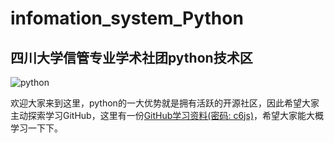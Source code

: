 # infomation_system_Python
## 四川大学信管专业学术社团python技术区  

![python](https://ss3.bdstatic.com/70cFv8Sh_Q1YnxGkpoWK1HF6hhy/it/u=1891872133,1372837760&fm=27&gp=0.jpg)

欢迎大家来到这里，python的一大优势就是拥有活跃的开源社区，因此希望大家主动探索学习GitHub，这里有一份[GitHub学习资料(密码: c6js)](https://pan.baidu.com/s/1kbMgID0twVK09wADF3r4XA)，希望大家能大概学习一下下。
